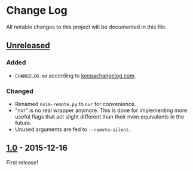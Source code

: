 # Change Log

All notable changes to this project will be documented in this file.

## [Unreleased]
### Added
- `CHANGELOG.md` according to [keepachangelog.com](http://keepachangelog.com).

### Changed
- Renamed `nvim-remote.py` to `nvr` for convenience.
- "nvr" is no real wrapper anymore. This is done for implementing more useful
  flags that act slight different than their nvim equivalents in the future.
- Unused arguments are fed to `--remote-silent`.

## [1.0] - 2015-12-16
First release!

[Unreleased]: https://github.com/mhinz/neovim-remote/compare/v1.0...HEAD
[1.0]: https://github.com/mhinz/neovim-remote/compare/37d851b...v1.0

